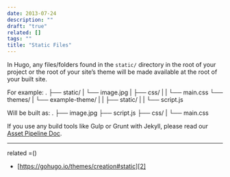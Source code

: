 ```yaml
---
date: 2013-07-24
description: ""
draft: "true"
related: []
tags: ""
title: "Static Files"
---
```

In Hugo, any files/folders found in the `static/` directory in the root of your project or the root of your site’s theme will be made available at the root of your built site.

For example:
	.
	├── static/
	|   └── image.jpg
	|   ├── css/
	|    |   └── main.css
	└── themes/
	 |   └── example-theme/
	 |    |   ├── static/
	 |    |   └── script.js

Will be built as:
	.
	├── image.jpg
	├── script.js
	├── css/
	 |   └── main.css

If you use any build tools like Gulp or Grunt with Jekyll, please read our [Asset Pipeline Doc]().

---
related =()
- [https://gohugo.io/themes/creation#static][2]

[2]:	https://gohugo.io/themes/creation#static